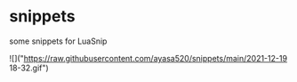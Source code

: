 # snippets
some snippets for LuaSnip

![]("https://raw.githubusercontent.com/ayasa520/snippets/main/2021-12-19 18-32.gif")
